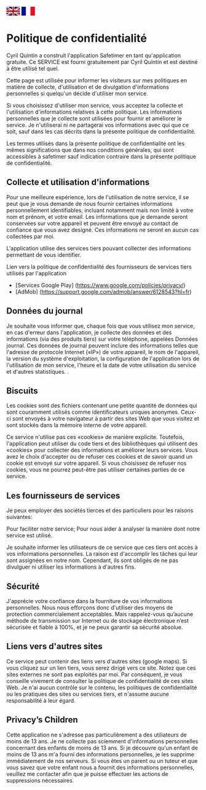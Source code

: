[![Consult in English](images/uk.png)](en.md)
[![Voir en français](images/fr.png)](index.md)

# Politique de confidentialité

Cyril Quintin a construit l'application Safetimer en tant qu'application gratuite. Ce SERVICE est fourni gratuitement par Cyril Quintin et est destiné à être utilisé tel quel.

Cette page est utilisée pour informer les visiteurs sur mes politiques en matière de collecte, d'utilisation et de divulgation d'informations personnelles si quelqu'un décide d'utiliser mon service.

Si vous choisissez d'utiliser mon service, vous acceptez la collecte et l'utilisation d'informations relatives à cette politique. Les informations personnelles que je collecte sont utilisées pour fournir et améliorer le service. Je n'utiliserai ni ne partagerai vos informations avec qui que ce soit, sauf dans les cas décrits dans la présente politique de confidentialité.

Les termes utilisés dans la présente politique de confidentialité ont les mêmes significations que dans nos conditions générales, qui sont accessibles à safetimer sauf indication contraire dans la présente politique de confidentialité.

## Collecte et utilisation d'informations

Pour une meilleure expérience, lors de l'utilisation de notre service, il se peut que je vous demande de nous fournir certaines informations personnellement identifiables, incluant notamment mais non limité à votre nom et prénom, et votre email. Les informations que je demande seront conservées sur votre appareil et peuvent être envoyé au contact de confiance que vous avez designé. Ces informations ne seront en aucun cas collectées par moi.

L'application utilise des services tiers pouvant collecter des informations permettant de vous identifier.

Lien vers la politique de confidentialité des fournisseurs de services tiers utilisés par l'application

* [Services Google Play] (https://www.google.com/policies/privacy/)
* [AdMob] (https://support.google.com/admob/answer/6128543?hl=fr)

## Données du journal

Je souhaite vous informer que, chaque fois que vous utilisez mon service, en cas d'erreur dans l'application, je collecte des données et des informations (via des produits tiers) sur votre téléphone, appelées Données journal. Ces données de journal peuvent inclure des informations telles que l'adresse de protocole Internet («IP») de votre appareil, le nom de l'appareil, la version du système d'exploitation, la configuration de l'application lors de l'utilisation de mon service, l'heure et la date de votre utilisation du service et d'autres statistiques. .

## Biscuits

Les cookies sont des fichiers contenant une petite quantité de données qui sont couramment utilisés comme identificateurs uniques anonymes. Ceux-ci sont envoyés à votre navigateur à partir des sites Web que vous visitez et sont stockés dans la mémoire interne de votre appareil.

Ce service n'utilise pas ces «cookies» de manière explicite. Toutefois, l'application peut utiliser du code tiers et des bibliothèques qui utilisent des «cookies» pour collecter des informations et améliorer leurs services. Vous avez le choix d'accepter ou de refuser ces cookies et de savoir quand un cookie est envoyé sur votre appareil. Si vous choisissez de refuser nos cookies, vous ne pourrez peut-être pas utiliser certaines parties de ce service.

## Les fournisseurs de services

Je peux employer des sociétés tierces et des particuliers pour les raisons suivantes:

Pour faciliter notre service;
Pour nous aider à analyser la manière dont notre service est utilisé.

Je souhaite informer les utilisateurs de ce service que ces tiers ont accès à vos informations personnelles. La raison est d'accomplir les tâches qui leur sont assignées en notre nom. Cependant, ils sont obligés de ne pas divulguer ni utiliser les informations à d'autres fins.

## Sécurité

J'apprécie votre confiance dans la fourniture de vos informations personnelles. Nous nous efforçons donc d'utiliser des moyens de protection commercialement acceptables. Mais rappelez-vous qu’aucune méthode de transmission sur Internet ou de stockage électronique n’est sécurisée et fiable à 100%, et je ne peux garantir sa sécurité absolue.

## Liens vers d'autres sites

Ce service peut contenir des liens vers d'autres sites (google maps). Si vous cliquez sur un lien tiers, vous serez dirigé vers ce site. Notez que ces sites externes ne sont pas exploités par moi. Par conséquent, je vous conseille vivement de consulter la politique de confidentialité de ces sites Web. Je n'ai aucun contrôle sur le contenu, les politiques de confidentialité ou les pratiques des sites ou services tiers, et n'assume aucune responsabilité à leur égard.

## Privacy’s Children

Cette application ne s'adresse pas particulièrement a des utiliateurs de moins de 13 ans.
Je ne collecte pas sciemment d'informations personnelles concernant des enfants de moins de 13 ans.
Si je découvre qu'un enfant de moins de 13 ans m'a fourni des informations personnelles, je les supprime immédiatement de nos serveurs.
Si vous êtes un parent ou un tuteur et que vous savez que votre enfant nous a fournit des informations personnelles, veuillez me contacter afin que je puisse effectuer les actions de suppressions nécessaires.
